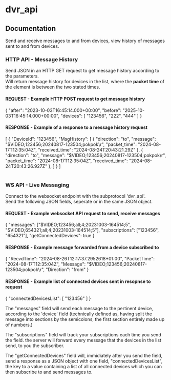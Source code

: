 <h1>dvr_api</h1>

<h2>Documentation</h2>

Send and receive messages to and from devices, view history of messages sent to and from devices.

<h3>HTTP API - Message History</h3>

Send JSON in an HTTP GET request to get message history according to the parameters.<br>
Will return  message history for devices in the list, where the <strong>packet time</strong> of the element is between the two stated times.<br>

<h4>REQUEST - Example HTTP POST request to get message history</h4>
{
    "after": "2023-10-03T16:45:14.000+00:00",
    "before": "2025-10-03T16:45:14.000+00:00",
    "devices": [
        "123456",
        "222",
        "444"
    ]
}
<br>

<h4>RESPONSE - Example of a response to a message history request</h4>
[
    {
        "DeviceId": "123456",
        "MsgHistory": [
            {
                "direction": "to",
                "message": "$VIDEO;123456;20240817-123504;pokpok\r",
                "packet_time": "2024-08-17T12:35:04Z",
                "received_time": "2024-08-24T20:43:21.29Z"
            },
            {
                "direction": "to",
                "message": "$VIDEO;123456;20240817-123504;pokpok\r",
                "packet_time": "2024-08-17T12:35:04Z",
                "received_time": "2024-08-24T20:43:26.927Z"
            },
        ]
    }
]
<br><br>

<h3>WS API - Live Messaging</h3>

Connect to the websocket endpoint with the subprotocol 'dvr_api'.<br>
Send the following JSON fields, seperate or in the same JSON object.<br>

<h4>REQUEST - Example websocket API request to send, receive messages</h4>
{
  "messages": ["$VIDEO;123456;all;4;20231003-164514;5", "$VIDEO;654321;all;4;20231003-164514;5"],
  "subscriptions": ["123456", "654321"],
  "getConnectedDevices": true
}
<br>

<h4>RESPONSE - Example message forwarded from a device subscribed to</h4>
{
  "RecvdTime": "2024-08-26T12:17:37.2952618+01:00",
  "PacketTime": "2024-08-17T12:35:04Z",
  "Message": "$VIDEO;123456;20240817-123504;pokpok\r",
  "Direction": "from"
}
<br>

<h4>RESPONSE - Example list of connected devices sent in resopnse to request</h4>
{
  "connectedDevicesList": [
    "123456"
  ]
}
<br>

The "messages" field will send each message to the pertinent device, according to the 'device' field (technically defined as, having split the message into sections by the semicolons, the first section entirely made up of numbers.)<br>

The "subscriptions" field will track your subscriptions each time you send the field. the server will forward every message that the devices in the list send, to you the subscriber.<br>

The "getConnectedDevices" field will, immidiately after you send the field, send a response as a JSON object with one field, "connectedDevicesList", the key to a value containing a list of all connected devices which you can then subscribe to and send messages to.<br>